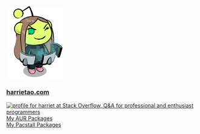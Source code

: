 <p align="left">
  <img src="https://raw.githubusercontent.com/harrietobrien/harrietobrien/main/avatar.png" alt="avatar" width="150"/>
</p>

### [harrietao.com](https://www.harrietao.com)

<a href="https://stackoverflow.com/users/17433572/harriet"><img src="https://stackoverflow.com/users/flair/17433572.png" width="208" height="58" alt="profile for harriet at Stack Overflow, Q&amp;A for professional and enthusiast programmers" title="profile for harriet at Stack Overflow, Q&amp;A for professional and enthusiast programmers"></a>
<br />
[My AUR Packages](https://aur.archlinux.org/packages?K=harrietobrien&SeB=m)
<br />
[My Pacstall Packages](https://pacstall.dev/packages?page=0&size=25&sortBy=default&sort=asc&filter=harrietobrien&filterBy=maintainer)
<br />
